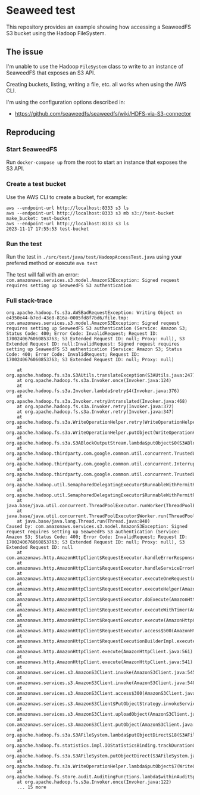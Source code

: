 # Seaweed test
This repository provides an example showing how accessing a SeaweedFS S3 bucket using the Hadoop FileSystem.

## The issue
I'm unable to use the Hadoop `FileSystem` class to write to an instance of SeaweedFS that exposes an S3 API.

Creating buckets, listing, writing a file, etc. all works when using the AWS CLI.

I'm using the configuration options described in:
- https://github.com/seaweedfs/seaweedfs/wiki/HDFS-via-S3-connector

## Reproducing

### Start SeaweedFS
Run `docker-compose up` from the root to start an instance that exposes the S3 API.

### Create a test bucket
Use the AWS CLI to create a bucket, for example:
```
aws --endpoint-url http://localhost:8333 s3 ls
aws --endpoint-url http://localhost:8333 s3 mb s3://test-bucket
make_bucket: test-bucket
aws --endpoint-url http://localhost:8333 s3 ls
2023-11-17 17:55:53 test-bucket
```

### Run the test
Run the test in `./src/test/java/test/HadoopAccessTest.java` using your prefered method or execute `mvn test`

The test will fail with an error: `com.amazonaws.services.s3.model.AmazonS3Exception: Signed request requires setting up
SeaweedFS S3 authentication`

### Full stack-trace
```
org.apache.hadoop.fs.s3a.AWSBadRequestException: Writing Object on e4350e44-b7ed-43e8-816a-0005fd8f7bd6/file.tmp: com.amazonaws.services.s3.model.AmazonS3Exception: Signed request requires setting up SeaweedFS S3 authentication (Service: Amazon S3; Status Code: 400; Error Code: InvalidRequest; Request ID: 1700240676060853763; S3 Extended Request ID: null; Proxy: null), S3 Extended Request ID: null:InvalidRequest: Signed request requires setting up SeaweedFS S3 authentication (Service: Amazon S3; Status Code: 400; Error Code: InvalidRequest; Request ID: 1700240676060853763; S3 Extended Request ID: null; Proxy: null)

	at org.apache.hadoop.fs.s3a.S3AUtils.translateException(S3AUtils.java:247)
	at org.apache.hadoop.fs.s3a.Invoker.once(Invoker.java:124)
	at org.apache.hadoop.fs.s3a.Invoker.lambda$retry$4(Invoker.java:376)
	at org.apache.hadoop.fs.s3a.Invoker.retryUntranslated(Invoker.java:468)
	at org.apache.hadoop.fs.s3a.Invoker.retry(Invoker.java:372)
	at org.apache.hadoop.fs.s3a.Invoker.retry(Invoker.java:347)
	at org.apache.hadoop.fs.s3a.WriteOperationHelper.retry(WriteOperationHelper.java:213)
	at org.apache.hadoop.fs.s3a.WriteOperationHelper.putObject(WriteOperationHelper.java:577)
	at org.apache.hadoop.fs.s3a.S3ABlockOutputStream.lambda$putObject$0(S3ABlockOutputStream.java:617)
	at org.apache.hadoop.thirdparty.com.google.common.util.concurrent.TrustedListenableFutureTask$TrustedFutureInterruptibleTask.runInterruptibly(TrustedListenableFutureTask.java:125)
	at org.apache.hadoop.thirdparty.com.google.common.util.concurrent.InterruptibleTask.run(InterruptibleTask.java:69)
	at org.apache.hadoop.thirdparty.com.google.common.util.concurrent.TrustedListenableFutureTask.run(TrustedListenableFutureTask.java:78)
	at org.apache.hadoop.util.SemaphoredDelegatingExecutor$RunnableWithPermitRelease.run(SemaphoredDelegatingExecutor.java:225)
	at org.apache.hadoop.util.SemaphoredDelegatingExecutor$RunnableWithPermitRelease.run(SemaphoredDelegatingExecutor.java:225)
	at java.base/java.util.concurrent.ThreadPoolExecutor.runWorker(ThreadPoolExecutor.java:1136)
	at java.base/java.util.concurrent.ThreadPoolExecutor$Worker.run(ThreadPoolExecutor.java:635)
	at java.base/java.lang.Thread.run(Thread.java:840)
Caused by: com.amazonaws.services.s3.model.AmazonS3Exception: Signed request requires setting up SeaweedFS S3 authentication (Service: Amazon S3; Status Code: 400; Error Code: InvalidRequest; Request ID: 1700240676060853763; S3 Extended Request ID: null; Proxy: null), S3 Extended Request ID: null
	at com.amazonaws.http.AmazonHttpClient$RequestExecutor.handleErrorResponse(AmazonHttpClient.java:1879)
	at com.amazonaws.http.AmazonHttpClient$RequestExecutor.handleServiceErrorResponse(AmazonHttpClient.java:1418)
	at com.amazonaws.http.AmazonHttpClient$RequestExecutor.executeOneRequest(AmazonHttpClient.java:1387)
	at com.amazonaws.http.AmazonHttpClient$RequestExecutor.executeHelper(AmazonHttpClient.java:1157)
	at com.amazonaws.http.AmazonHttpClient$RequestExecutor.doExecute(AmazonHttpClient.java:814)
	at com.amazonaws.http.AmazonHttpClient$RequestExecutor.executeWithTimer(AmazonHttpClient.java:781)
	at com.amazonaws.http.AmazonHttpClient$RequestExecutor.execute(AmazonHttpClient.java:755)
	at com.amazonaws.http.AmazonHttpClient$RequestExecutor.access$500(AmazonHttpClient.java:715)
	at com.amazonaws.http.AmazonHttpClient$RequestExecutionBuilderImpl.execute(AmazonHttpClient.java:697)
	at com.amazonaws.http.AmazonHttpClient.execute(AmazonHttpClient.java:561)
	at com.amazonaws.http.AmazonHttpClient.execute(AmazonHttpClient.java:541)
	at com.amazonaws.services.s3.AmazonS3Client.invoke(AmazonS3Client.java:5456)
	at com.amazonaws.services.s3.AmazonS3Client.invoke(AmazonS3Client.java:5403)
	at com.amazonaws.services.s3.AmazonS3Client.access$300(AmazonS3Client.java:421)
	at com.amazonaws.services.s3.AmazonS3Client$PutObjectStrategy.invokeServiceCall(AmazonS3Client.java:6532)
	at com.amazonaws.services.s3.AmazonS3Client.uploadObject(AmazonS3Client.java:1861)
	at com.amazonaws.services.s3.AmazonS3Client.putObject(AmazonS3Client.java:1821)
	at org.apache.hadoop.fs.s3a.S3AFileSystem.lambda$putObjectDirect$18(S3AFileSystem.java:2993)
	at org.apache.hadoop.fs.statistics.impl.IOStatisticsBinding.trackDurationOfSupplier(IOStatisticsBinding.java:651)
	at org.apache.hadoop.fs.s3a.S3AFileSystem.putObjectDirect(S3AFileSystem.java:2990)
	at org.apache.hadoop.fs.s3a.WriteOperationHelper.lambda$putObject$7(WriteOperationHelper.java:580)
	at org.apache.hadoop.fs.store.audit.AuditingFunctions.lambda$withinAuditSpan$0(AuditingFunctions.java:62)
	at org.apache.hadoop.fs.s3a.Invoker.once(Invoker.java:122)
	... 15 more
```